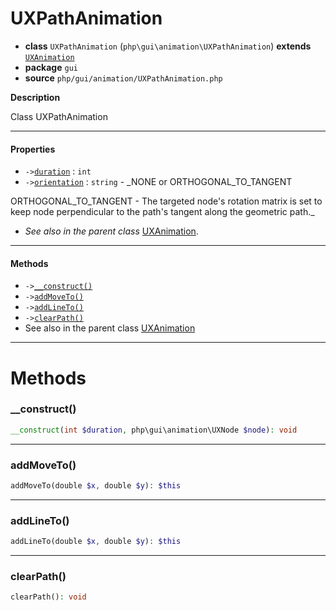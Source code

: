 # UXPathAnimation

- **class** `UXPathAnimation` (`php\gui\animation\UXPathAnimation`) **extends** [`UXAnimation`](https://github.com/jphp-compiler/jphp/blob/master/exts/jphp-gui-ext/api-docs/classes/php/gui/animation/UXAnimation.md)
- **package** `gui`
- **source** `php/gui/animation/UXPathAnimation.php`

**Description**

Class UXPathAnimation

---

#### Properties

- `->`[`duration`](#prop-duration) : `int`
- `->`[`orientation`](#prop-orientation) : `string` - _NONE or ORTHOGONAL_TO_TANGENT

ORTHOGONAL_TO_TANGENT - The targeted node's rotation matrix is set to keep node
perpendicular to the path's tangent along the geometric path._
- *See also in the parent class* [UXAnimation](https://github.com/jphp-compiler/jphp/blob/master/exts/jphp-gui-ext/api-docs/classes/php/gui/animation/UXAnimation.md).

---

#### Methods

- `->`[`__construct()`](#method-__construct)
- `->`[`addMoveTo()`](#method-addmoveto)
- `->`[`addLineTo()`](#method-addlineto)
- `->`[`clearPath()`](#method-clearpath)
- See also in the parent class [UXAnimation](https://github.com/jphp-compiler/jphp/blob/master/exts/jphp-gui-ext/api-docs/classes/php/gui/animation/UXAnimation.md)

---
# Methods

<a name="method-__construct"></a>

### __construct()
```php
__construct(int $duration, php\gui\animation\UXNode $node): void
```

---

<a name="method-addmoveto"></a>

### addMoveTo()
```php
addMoveTo(double $x, double $y): $this
```

---

<a name="method-addlineto"></a>

### addLineTo()
```php
addLineTo(double $x, double $y): $this
```

---

<a name="method-clearpath"></a>

### clearPath()
```php
clearPath(): void
```